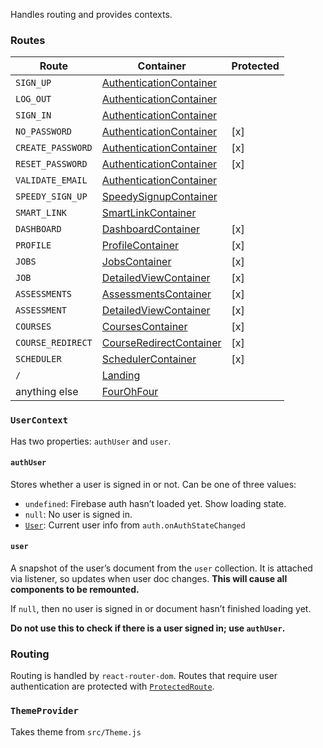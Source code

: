 Handles routing and provides contexts.

### Routes

| Route             | Container                                           | Protected |
| ----------------- | --------------------------------------------------- | --------- |
| `SIGN_UP`         | [AuthenticationContainer](#authenticationcontainer) |           |
| `LOG_OUT`         | [AuthenticationContainer](#authenticationcontainer) |           |
| `SIGN_IN`         | [AuthenticationContainer](#authenticationcontainer) |           |
| `NO_PASSWORD`     | [AuthenticationContainer](#authenticationcontainer) | [x]       |
| `CREATE_PASSWORD` | [AuthenticationContainer](#authenticationcontainer) | [x]       |
| `RESET_PASSWORD`  | [AuthenticationContainer](#authenticationcontainer) | [x]       |
| `VALIDATE_EMAIL`  | [AuthenticationContainer](#authenticationcontainer) |           |
| `SPEEDY_SIGN_UP`  | [SpeedySignupContainer](#speedysignupcontainer)     |           |
| `SMART_LINK`      | [SmartLinkContainer](#smartlinkcontainer)           |           |
| `DASHBOARD`       | [DashboardContainer](#dashboardcontainer)           | [x]       |
| `PROFILE`         | [ProfileContainer](#profilecontainer)               | [x]       |
| `JOBS`            | [JobsContainer](#jobscontainer)                     | [x]       |
| `JOB`             | [DetailedViewContainer](#detailedviewcontainer)     | [x]       |
| `ASSESSMENTS`     | [AssessmentsContainer](#assessmentscontainer)       | [x]       |
| `ASSESSMENT`      | [DetailedViewContainer](#detailedviewcontainer)     | [x]       |
| `COURSES`         | [CoursesContainer](#coursescontainer)               | [x]       |
| `COURSE_REDIRECT` | [CourseRedirectContainer](#courseredirectcontainer) | [x]       |
| `SCHEDULER`       | [SchedulerContainer](#schedulercontainer)           | [x]       |
| `/`               | [Landing](#landing)                                 |           |
| anything else     | [FourOhFour](#fourohfour)                           |           |

### `UserContext`

Has two properties: `authUser` and `user`.

#### `authUser`

Stores whether a user is signed in or not. Can be one of three values:

- `undefined`: Firebase auth hasn’t loaded yet. Show loading state.
- `null`: No user is signed in.
- [`User`](https://firebase.google.com/docs/reference/js/firebase.User.html): Current user info from `auth.onAuthStateChanged`

#### `user`

A snapshot of the user’s document from the `user` collection. It is attached via listener, so updates when user doc changes. **This will cause all components to be remounted.**

If `null`, then no user is signed in or document hasn’t finished loading yet.

**Do not use this to check if there is a user signed in; use `authUser`.**

### Routing

Routing is handled by `react-router-dom`. Routes that require user
authentication are protected with [`ProtectedRoute`](#protectedroute).

### `ThemeProvider`

Takes theme from `src/Theme.js`

